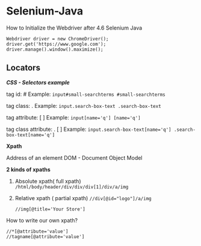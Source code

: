 # Selenium-Java

How to Initialize the Webdriver after 4.6 Selenium Java

    Webdriver driver = new ChromeDriver();
    driver.get('https://www.google.com');
    driver.manage().window().maximize();

Locators
--------
**_CSS - Selectors example_**

tag id:     # Example:    `input#small-searchterms
#small-searchterms`

tag class:     .
Example:   `input.search-box-text
.search-box-text`

tag attribute:    [ ]
Example:   `input[name='q']
    [name='q']`

tag class attribute:    .  [ ]
Example:  `input.search-box-text[name='q']
		.search-box-text[name='q']`

**Xpath**

Address of an element
DOM - Document Object Model

**2 kinds of xpaths**

1) Absolute xpath( full xpath)
  ` /html/body/header/div/div/div[1]/div/a/img`

2) Relative xpath ( partial xpath)
   `//div[@id="logo"]/a/img`

   `//img[@title='Your Store']`

How to write our own xpath?

	//*[@attribute='value']
	//tagname[@attribute='value']